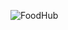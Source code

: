 
![FoodHub](https://github.com/Vibhatia/Food_Order_Website/assets/72610207/e1aa3c99-cd0c-4688-a260-db803d0729ca)
